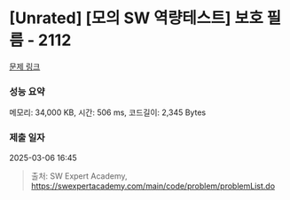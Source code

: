 # [Unrated] [모의 SW 역량테스트] 보호 필름 - 2112 

[문제 링크](https://swexpertacademy.com/main/code/problem/problemDetail.do?contestProbId=AV5V1SYKAaUDFAWu) 

### 성능 요약

메모리: 34,000 KB, 시간: 506 ms, 코드길이: 2,345 Bytes

### 제출 일자

2025-03-06 16:45



> 출처: SW Expert Academy, https://swexpertacademy.com/main/code/problem/problemList.do